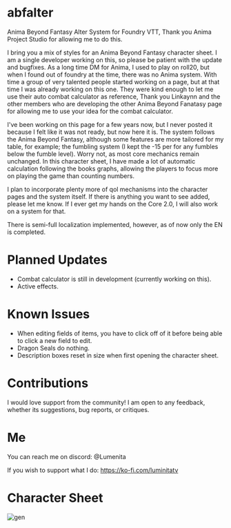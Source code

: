 # abfalter
Anima Beyond Fantasy Alter System for Foundry VTT, Thank you Anima Project Studio for allowing me to do this.

I bring you a mix of styles for an Anima Beyond Fantasy character sheet. I am a single developer working on this, so please be patient with the update and bugfixes.
As a long time DM for Anima, I used to play on roll20, but when I found out of foundry at the time, there was no Anima system. With time a group of very talented people started working on a page, but at that time I was already working on this one.
They were kind enough to let me use their auto combat calculator as reference, Thank you Linkaynn and the other members who are developing the other Anima Beyond Fanatasy page for allowing me to use your idea for the combat calculator.

I've been working on this page for a few years now, but I never posted it because I felt like it was not ready, but now here it is.
The system follows the Anima Beyond Fantasy, although some features are more tailored for my table, for example; the fumbling system (I kept the -15 per for any fumbles below the fumble level).
Worry not, as most core mechanics remain unchanged.
In this character sheet, I have made a lot of automatic calculation following the books graphs, allowing the players to focus more on playing the game than counting numbers.

I plan to incorporate plenty more of qol mechanisms into the character pages and the system itself.
If there is anything you want to see added, please let me know.
If I ever get my hands on the Core 2.0, I will also work on a system for that.

There is semi-full localization implemented, however, as of now only the EN is completed.

# Planned Updates
- Combat calculator is still in development (currently working on this).
- Active effects.
  
# Known Issues
- When editing fields of items, you have to click off of it before being able to click a new field to edit.
- Dragon Seals do nothing.
- Description boxes reset in size when first opening the character sheet.

# Contributions
I would love support from the community! I am open to any feedback, whether its suggestions, bug reports, or critiques.

# Me
You can reach me on discord: @Lumenita 

If you wish to support what I do: https://ko-fi.com/luminitatv

# Character Sheet
![gen](https://github.com/Lumenita/abfalter/assets/61290963/195654e0-3997-4726-a5be-4b02b0491544)
